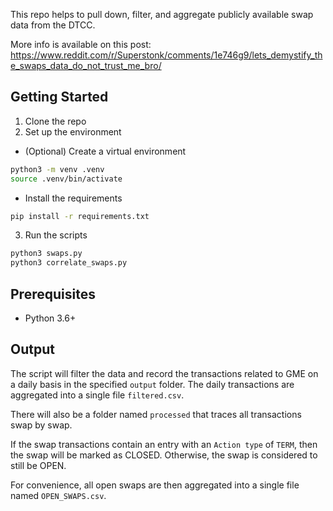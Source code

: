 This repo helps to pull down, filter, and aggregate publicly available swap data from the DTCC.

More info is available on this post:
https://www.reddit.com/r/Superstonk/comments/1e746g9/lets_demystify_the_swaps_data_do_not_trust_me_bro/

## Getting Started

1. Clone the repo
2. Set up the environment

- (Optional) Create a virtual environment

```bash
python3 -m venv .venv
source .venv/bin/activate
```

- Install the requirements

```bash
pip install -r requirements.txt
```

3. Run the scripts

```bash
python3 swaps.py
python3 correlate_swaps.py
```

## Prerequisites

- Python 3.6+

## Output

The script will filter the data and record the transactions related to GME on a daily basis in the specified `output` folder.
The daily transactions are aggregated into a single file `filtered.csv`.

There will also be a folder named `processed` that traces all transactions swap by swap.

If the swap transactions contain an entry with an `Action type` of `TERM`, then the swap will be marked as CLOSED.
Otherwise, the swap is considered to still be OPEN.

For convenience, all open swaps are then aggregated into a single file named `OPEN_SWAPS.csv`.
